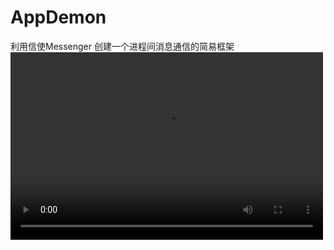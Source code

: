 # AppDemon
利用信使Messenger 创建一个进程间消息通信的简易框架
<video src="https://github.com/delingli/AppDemon/blob/master/4731da5e28be6f9a92466fccc8fce887.mp4" controls="controls" width="500" height="300">您的浏览器不支持播放该视频！</video>


